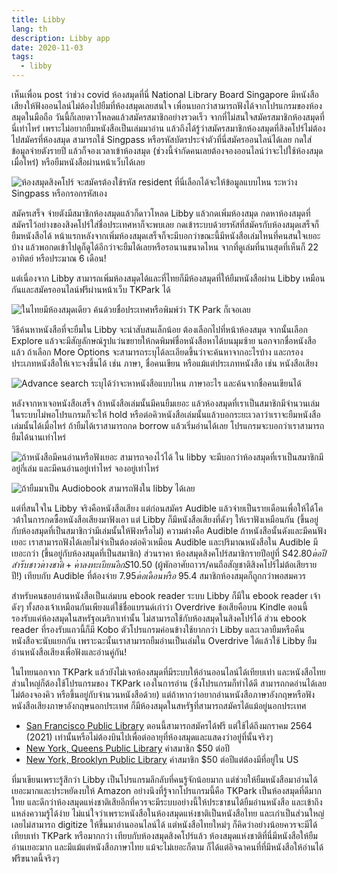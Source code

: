 ```yaml
---
title: Libby
lang: th
description: Libby app
date: 2020-11-03
tags:
  - libby
---
```


เห็นเพื่อน post ว่าช่วง covid ห้องสมุดที่นี่ National Library Board Singapore มีหนังสือเสียงให้ฟังออนไลน์ไม่ต้องไปยืมที่ห้องสมุดเลยสนใจ เพื่อนบอกว่าสามารถฟังได้จากโปรแกรมของห้องสมุดในมือถือ วันนี้ก็เลยดาวโหลดแล้วสมัครสมาชิกอย่างรวดเร็ว จากที่ไม่สนใจสมัครสมาชิกห้องสมุดที่นี่เท่าไหร่ เพราะไม่อยากยืมหนังสือเป็นเล่มมาอ่าน แล้วถึงได้รู้ว่าสมัครสมาชิกห้องสมุดที่สิงคโปร์ไม่ต้องไปสมัครที่ห้องสมุด สามารถใช้ Singpass หรือรหัสบัตรประจำตัวที่นี่สมัครออนไลน์ได้เลย กดใส่ข้อมูลจ่ายตังรายปี แล้วก็จองเวลาเข้าห้องสมุด (ช่วงนี้จำกัดคนเลยต้องจองออนไลน์ว่าจะไปใช้ห้องสมุดเมื่อไหร่) หรือยืมหนังสือผ่านหน้าเว็บได้เลย

![ห้องสมุดสิงคโปร์ จะสมัครต้องใช้รหัส resident ที่นี่เลือกได้จะให้ข้อมูลแบบไหน ระหว่าง Singpass หรือกรอกรหัสเอง](signup.jpg)

สมัครเสร็จ จ่ายตังมีสมาชิกห้องสมุดแล้วก็ดาวโหลด Libby แล้วกดเพิ่มห้องสมุด กดหาห้องสมุดที่สมัครไว้อย่างของสิงคโปร์ใส่ชื่อประเทศหาก็จะพบเลย กดเข้าระบบด้วยรหัสที่สมัครกับห้องสมุดเสร็จก็ยืมหนังสือได้ หน้าแรกหลังจากเพิ่มห้องสมุดเสร็จก็จะมีบอกว่าขณะนี้มีหนังสือเล่มไหนที่คนสนใจเยอะบ้าง แล้วพอกดเข้าไปดูก็ดูได้อีกว่าจะยืมได้เลยหรือรอนานขนาดไหน จากที่ดูเล่มที่นานสุดที่เห็นก็ 22 อาทิตย์ หรือประมาณ 6 เดือน!

แต่เนื่องจาก Libby สามารถเพิ่มห้องสมุดได้และที่ไทยก็มีห้องสมุดที่ให้ยืมหนังสือผ่าน Libby เหมือนกันและสมัครออนไลน์ฟรีผ่านหน้าเว็บ TKPark ได้

![ในไทยมีห้องสมุดเดียว ค้นด้วยชื่อประเทศหรือพิมพ์ว่า TK Park ก็เจอเลย](tkpark.png)

วิธีค้นหาหนังสือที่จะยืมใน Libby จะน่าสับสนเล็กน้อย ต้องเลือกไปที่หน้าห้องสมุด จากนั้นเลือก Explore แล้วจะมีสัญลักษณ์รูปแว่นขยายให้กดพิมพ์ชื่อหนังสือหาได้บนมุมซ้าย นอกจากชื่อหนังสือแล้ว ถ้าเลือก More Options จะสามารถระบุได้ละเอียดขึ้นว่าจะค้นหาจากอะไรบ้าง และกรองประเภทหนังสือให้เจาะจงขึ้นได้ เช่น ภาษา, ชื่อคนเขียน หรือแม้แต่ประเภทหนังสือ เช่น หนังสือเสียง

![Advance search ระบุได้ว่าจะหาหนังสือแบบไหน ภาษาอะไร และค้นจากชื่อคนเขียนได้](search.png)

หลังจากหาเจอหนังสือเสร็จ ถ้าหนังสือเล่มนั้นมีคนยืมเยอะ แล้วห้องสมุดที่เราเป็นสมาชิกมีจำนวนเล่มในระบบไม่พอโปรแกรมก็จะให้ hold หรือต่อคิวหนังสือเล่มนั้นแล้วบอกระยะเวลาว่าเราจะยืมหนังสือเล่มนั้นได้เมื่อไหร่ ถ้ายืมได้เราสามารถกด borrow แล้วเริ่มอ่านได้เลย โปรแกรมจะบอกว่าเราสามารถยืมได้นานเท่าไหร่

![ถ้าหนังสือมีคนอ่านหรือฟังเยอะ สามารถจองไว้ได้ ใน libby จะมีบอกว่าห้องสมุดที่เราเป็นสมาชิกมีอยู่กี่เล่ม และมีคนอ่านอยู่เท่าไหร่ จองอยู่เท่าไหร่](hold_details.jpg)

![ถ้ายืมมาเป็น Audiobook สามารถฟังใน libby ได้เลย](audiobook.jpg)

แต่ที่สนใจใน Libby จริงคือหนังสือเสียง แต่ก่อนสมัคร Audible แล้วจ่ายเป็นรายเดือนเพื่อให้ได้โควต้าในการกดซื้อหนังสือเสียงมาฟังเอา แต่ Libby ก็มีหนังสือเสียงที่ดังๆ ให้เราฟังเหมือนกัน (ขึ้นอยู่กับห้องสมุดที่เป็นสมาชิกว่ามีเล่มนั้นให้ฟังหรือไม่) ความต่างคือ Audible ถ้าหนังสือนั้นดังและมีคนฟังเยอะ เราสามารถฟังได้เลยไม่จำเป็นต้องต่อคิวเหมือน Audible และปริมาณหนังสือใน Audible มีเยอะกว่า (ขึ้นอยู่กับห้องสมุดที่เป็นสมาชิก) ส่วนราคา ห้องสมุดสิงคโปร์สมาชิกรายปีอยู่ที่ S$42.80 ต่อปีสำรับชาวต่างชาติ + ค่าลงทะเบียนอีก S$10.50 (ผู้พักอาศัยถาวร/คนถือสัญชาติสิงคโปร์ไม่ต้อเสียรายปี!) เทียบกับ Audible ที่ต้องจ่าย $7.95 ต่อเดือน หรือ ~$95.4 สมาชิกห้องสมุดก็ถูกกว่าพอสมควร

สำหรับคนชอบอ่านหนังสือเป็นเล่มบน ebook reader ระบบ Libby ก็มีใน ebook reader เจ้าดังๆ ทั้งสองเจ้าเหมือนกันเพียงแต่ใช้ชื่อแบรนด์เก่าว่า Overdrive ข้อเสียคือบน Kindle ตอนนี้รองรับแค่ห้องสมุดในสหรัฐอเมริกาเท่านั้น ไม่สามารถใช้กับห้องสมุดในสิงคโปร์ได้ ส่วน ebook reader ที่รองรับแถวนี้ก็มี Kobo ตัวโปรแกรมค่อนข้างใช้ยากกว่า Libby และเวลายืมหรือคืนหนังสือจะนับแยกกัน เพราะฉะนั้นเราสามารถยืมอ่านเป็นเล่มใน Overdrive ได้แล้วใช้ Libby ยืมอ่านหนังสือเสียงเพื่อฟังและอ่านคู่กัน!

ในไทยนอกจาก TKPark แล้วยังไม่เจอห้องสมุดที่มีระบบให้อ่านออนไลน์ได้เทียบเท่า และหนังสือไทยส่วนใหญ่ก็ต้องใช้โปรแกรมของ TKPark เองในการอ่าน (ซึ่งโปรแกรมก็ทำได้ดี สามารถกดอ่านได้เลยไม่ต้องจองคิว หรือขึ้นอยู่กับจำนวนหนังสือด้วย) แต่ถ้าหากว่าอยากอ่านหนังสือภาษาอังกฤษหรือฟังหนังสือเสียงภาษาอังกฤษนอกประเทศ ก็มีห้องสมุดในสหรัฐที่สามารถสมัครได้แม้อยู่นอกประเทศ

- [San Francisco Public Library](https://sflib1.sfpl.org/selfreg) ตอนนี้สามารถสมัครได้ฟรี แต่ใช้ได้ถึงมกราคม 2564 (2021) เท่านั้นหรือไม่ต้องบินไปเพื่อต่ออายุที่ห้องสมุดและแสดงว่าอยู่ที่นั้นจริงๆ
- [New York, Queens Public Library](https://queenslibrary.org/get-a-card/eUser) ค่าสมาชิก \$50 ต่อปี
- [New York, Brooklyn Public Library](https://disc.bklynlibrary.org/card/) ค่าสมาชิก \$50 ต่อปีแต่ต้องมีที่อยู่ใน US

ที่มาเขียนเพราะรู้สึกว่า Libby เป็นโปรแกรมลึกลับที่คนรู้จักน้อยมาก แต่ช่วยให้ยืมหนังสือมาอ่านได้เยอะมากและประหยัดงบให้ Amazon อย่างนึงที่รู้จากโปรแกรมนี้คือ TKPark เป็นห้องสมุดที่ดีมากใทย และดีกว่าห้องสมุดแห่งชาติเสียอีกที่ควรจะมีระบบอย่างนี้ให้ประชาชนได้ยืมอ่านหนังสือ และเข้าถึงแหล่งความรู้ได้ง่าย ไม่แน่ใจว่าเพราะหนังสือในห้องสมุดแห่งชาติเป็นหนังสือไทย และเก่าเป็นส่วนใหญ่เลยไม่สามารถ digitize ให้ขึ้นมาอ่านออนไลน์ได้ แต่หนังสือไทยใหม่ๆ ก็คิดว่าอย่างน้อยควรจะมีได้เทียบเท่า TKPark หรือมากกว่า เทียบกับห้องสมุดสิงคโปร์แล้ว ห้องสมุดแห่งชาติที่นี่มีหนังสือให้ยืมอ่านเยอะมาก และมีแม้แต่หนังสือภาษาไทย แม้จะไม่เยอะก็ตาม ก็ได้แต่อิจฉาคนที่ที่มีหนังสือให้อ่านได้ฟรีขนาดนี้จริงๆ
